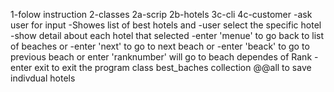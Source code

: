  1-folow instruction
 2-classes 
   2a-scrip 
   2b-hotels
   3c-cli 
   4c-customer
 -ask user for input -Showes list of best hotels and -user select the specific hotel -show detail about each hotel that selected -enter 'menue' to go back to list of beaches or -enter 'next' to go to next beach or -enter 'beack' to go to previous beach or enter 'ranknumber' will go to beach dependes of Rank -enter exit to exit the program class best_baches collection @@all to save indivdual hotels